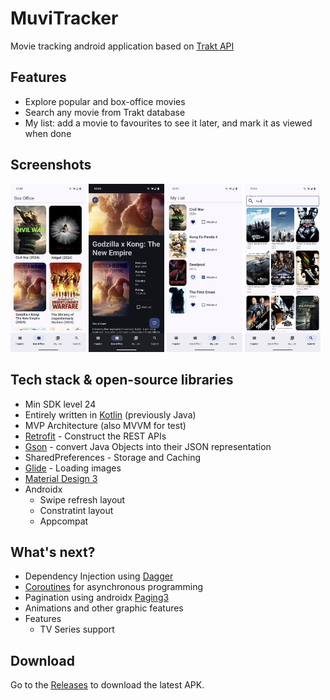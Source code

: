 # MuviTracker

Movie tracking android application based on [Trakt API](https://trakt.docs.apiary.io/#)

## Features
- Explore popular and box-office movies
- Search any movie from Trakt database
- My list: add a movie to favourites to see it later, and mark it as viewed when done

## Screenshots

<div class="row">
  <img src="app/app-screenshots/base.png" width="24%"/>
  <img src="app/app-screenshots/details.png" width="24%"/>
  <img src="app/app-screenshots/favorite.png" width="24%"/>
  <img src="app/app-screenshots/search.png" width="24%"/>
</div>

## Tech stack & open-source libraries
- Min SDK level 24
- Entirely written in [Kotlin](https://kotlinlang.org/) (previously Java)
- MVP Architecture (also MVVM for test)
- [Retrofit](https://github.com/square/retrofit) - Construct the REST APIs
- [Gson](https://github.com/google/gson) - convert Java Objects into their JSON representation
- SharedPreferences - Storage and Caching
- [Glide](https://github.com/bumptech/glide) - Loading images 
- [Material Design 3](https://m3.material.io/)
- Androidx
    - Swipe refresh layout
    - Constratint layout
    - Appcompat



## What's next?

- Dependency Injection using [Dagger](https://github.com/google/dagger)
- [Coroutines](https://github.com/Kotlin/kotlinx.coroutines) for asynchronous programming
- Pagination using androidx [Paging3](https://developer.android.com/topic/libraries/architecture/paging/v3-overview)
- Animations and other graphic features
- Features
    - TV Series support

## Download

Go to the <u>[Releases](https://github.com/ologdm/muvi-tracker/releases)</u> to download the latest APK.

